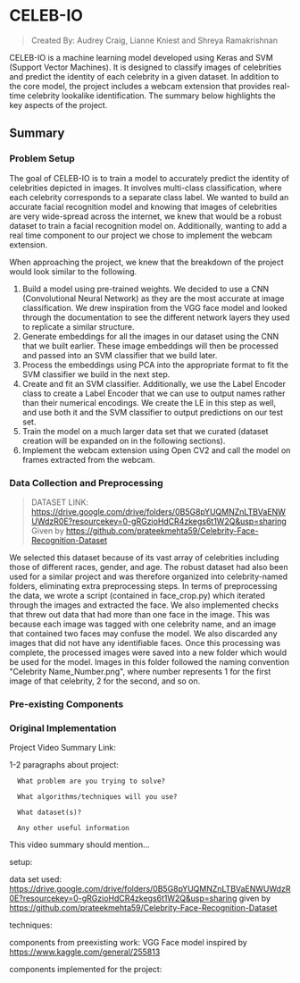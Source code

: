 # CELEB-IO
> Created By: Audrey Craig, Lianne Kniest and Shreya Ramakrishnan


CELEB-IO is a machine learning model developed using Keras and SVM (Support Vector Machines). It is designed to classify images of celebrities and predict the identity of each celebrity in a given dataset. In addition to the core model, the project includes a webcam extension that provides real-time celebrity lookalike identification. The summary below highlights the key aspects of the project. 

## Summary 

### Problem Setup 

The goal of CELEB-IO is to train a model to accurately predict the identity of celebrities depicted in images. It involves multi-class classification, where each celebrity corresponds to a separate class label. We wanted to build an accurate facial recognition model and knowing that images of celebrities are very wide-spread across the internet, we knew that would be a robust dataset to train a facial recognition model on. Additionally, wanting to add a real time component to our project we chose to implement the webcam extension. 

When approaching the project, we knew that the breakdown of the project would look similar to the following.
1. Build a model using pre-trained weights. We decided to use a CNN (Convolutional Neural Network) as they are the most accurate at image classification. We drew inspiration from the VGG face model and looked through the documentation to see the different network layers they used to replicate a similar structure. 
2. Generate embeddings for all the images in our dataset using the CNN that we built earlier. These image embeddings will then be processed and passed into an SVM classifier that we build later. 
3. Process the embeddings using PCA into the appropriate format to fit the SVM classifier we build in the next step. 
4. Create and fit an SVM classifier. Additionally, we use the Label Encoder class to create a Label Encoder that we can use to output names rather than their numerical encodings. We create the LE in this step as well, and use both it and the SVM classifier to output predictions on our test set. 
5. Train the model on a much larger data set that we curated (dataset creation will be expanded on in the following sections). 
6. Implement the webcam extension using Open CV2 and call the model on frames extracted from the webcam. 

### Data Collection and Preprocessing 
> DATASET LINK: https://drive.google.com/drive/folders/0B5G8pYUQMNZnLTBVaENWUWdzR0E?resourcekey=0-gRGzioHdCR4zkegs6t1W2Q&usp=sharing
> Given by https://github.com/prateekmehta59/Celebrity-Face-Recognition-Dataset

We selected this dataset because of its vast array of celebrities including those of different races, gender, and age. The robust dataset had also been used for a similar project and was therefore organized into celebrity-named folders, eliminating extra preprocessing steps. In terms of preprocessing the data, we wrote a script (contained in face_crop.py) which iterated through the images and extracted the face. We also implemented checks that threw out data that had more than one face in the image. This was because each image was tagged with one celebrity name, and an image that contained two faces may confuse the model. We also discarded any images that did not have any identifiable faces. Once this processing was complete, the processed images were saved into a new folder which would be used for the model. Images in this folder followed the naming convention "Celebrity Name_Number.png", where number represents 1 for the first image of that celebrity, 2 for the second, and so on. 

### Pre-existing Components 

### Original Implementation 



Project Video Summary Link:

1-2 paragraphs about project:



      What problem are you trying to solve?

      What algorithms/techniques will you use?

      What dataset(s)?

      Any other useful information
      
      
      
 This video summary should mention...
 
 setup:
 
 data set used: https://drive.google.com/drive/folders/0B5G8pYUQMNZnLTBVaENWUWdzR0E?resourcekey=0-gRGzioHdCR4zkegs6t1W2Q&usp=sharing
 given by https://github.com/prateekmehta59/Celebrity-Face-Recognition-Dataset
 
 techniques:
 
 components from preexisting work: VGG Face model inspired by https://www.kaggle.com/general/255813
 
 components implemented for the project: 
 
 
  
